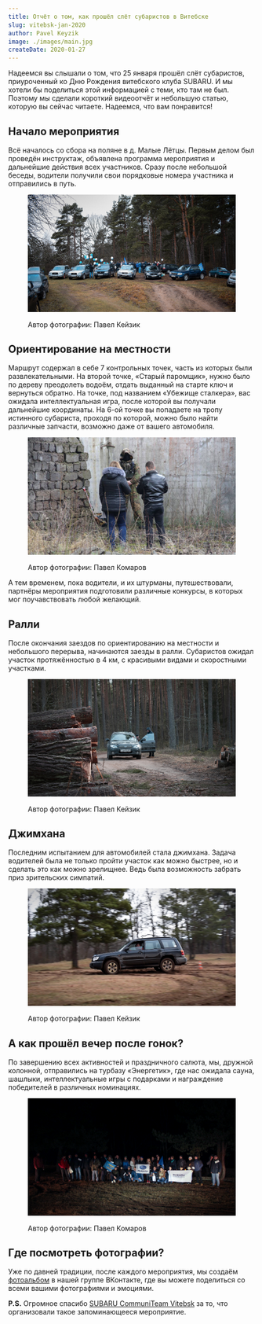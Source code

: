 ```yaml
---
title: Отчёт о том, как прошёл слёт субаристов в Витебске
slug: vitebsk-jan-2020
author: Pavel Keyzik
image: ./images/main.jpg
createDate: 2020-01-27
---
```


Надеемся вы слышали о том, что 25 января прошёл слёт субаристов, приуроченный ко Дню Рождения витебского клуба SUBARU. И мы хотели бы поделиться этой информацией с теми, кто там не был. Поэтому мы сделали короткий видеоотчёт и небольшую статью, которую вы сейчас читаете. Надеемся, что вам понравится!

<YouTube link="https://www.youtube.com/embed/9_hW-7NEWh4" />

## Начало мероприятия

Всё началось со сбора на поляне в д. Малые Лётцы. Первым делом был проведён инструктаж, объявлена программа мероприятия и дальнейшие действия всех участников. Сразу после небольшой беседы, водители получили свои порядковые номера участника и отправились в путь.

<figure>

  ![Фото перед инструктажем](./images/crowded-place.jpg)

  <figcaption>Автор фотографии: Павел Кейзик</figcaption>
</figure>

## Ориентирование на местности

Маршрут содержал в себе 7 контрольных точек, часть из которых были развлекательными. На второй точке, «Cтарый паромщик», нужно было по дереву преодолеть водоём, отдать выданный на старте ключ и вернуться обратно. На точке, под названием «Убежище сталкера», вас ожидала интеллектуальная игра, после которой вы получали дальнейшие координаты. На 6-ой точке вы попадаете на тропу истинного субариста, проходя по которой, можно было найти различные запчасти, возможно даже от вашего автомобиля.

<figure>

  ![Фото сталкера](./images/stalker.jpg)

  <figcaption>Автор фотографии: Павел Комаров</figcaption>
</figure>

А тем временем, пока водители, и их штурманы, путешествовали, партнёры мероприятия подготовили различные конкурсы, в которых мог поучавствовать любой желающий.

## Ралли

После окончания заездов по ориентированию на местности и небольшого перерыва, начинаются заезды в ралли. Субаристов ожидал участок протяжённостью в 4 км, с красивыми видами и скоростными участками.

<figure>

  ![Фото с ралли](./images/rally.jpg)

  <figcaption>Автор фотографии: Павел Кейзик</figcaption>
</figure>

## Джимхана

Последним испытанием для автомобилей стала джимхана. Задача водителей была не только пройти участок как можно быстрее, но и сделать это как можно зрелищнее. Ведь была возможность забрать приз зрительских симпатий.

<figure>

  ![Фото с джимханы](./images/gymkhana.jpg)

  <figcaption>Автор фотографии: Павел Кейзик</figcaption>
</figure>

## А как прошёл вечер после гонок?

По завершению всех активностей и праздничного салюта, мы, дружной колонной, отправились на турбазу «Энергетик», где нас ожидала сауна, шашлыки, интеллектуальные игры с подарками и награждение победителей в различных номинациях.

<figure>

  ![Общее фото](./images/general.jpg)

  <figcaption>Автор фотографии: Павел Комаров</figcaption>
</figure>

## Где посмотреть фотографии?

Уже по давней традиции, после каждого мероприятия, мы создаём <a href="https://vk.com/album-75289878_269927418" target="_blank">фотоальбом</a> в нашей группе ВКонтакте, где вы можете поделиться со всеми вашими фотографиями и эмоциями.

**P.S.** Огромное спасибо <a href="https://vk.com/subaru_team_vitebsk" target="_blank">SUBARU CommuniTeam Vitebsk</a> за то, что организовали такое запоминающееся мероприятие.


